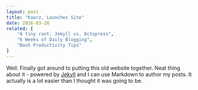 ```yaml
---
layout: post
title: "Kaarz, Launches Site"
date: 2016-03-28
related: [
    "A tiny rant: Jekyll vs. Octopress", 
    "6 Weeks of Daily Blogging", 
    "Bash Productivity Tips"
]
---
```


Well. Finally got around to putting this old website together. Neat thing about it - powered by [Jekyll](http://jekyllrb.com) and I can use Markdown to author my posts. It actually is a lot easier than I thought it was going to be.
